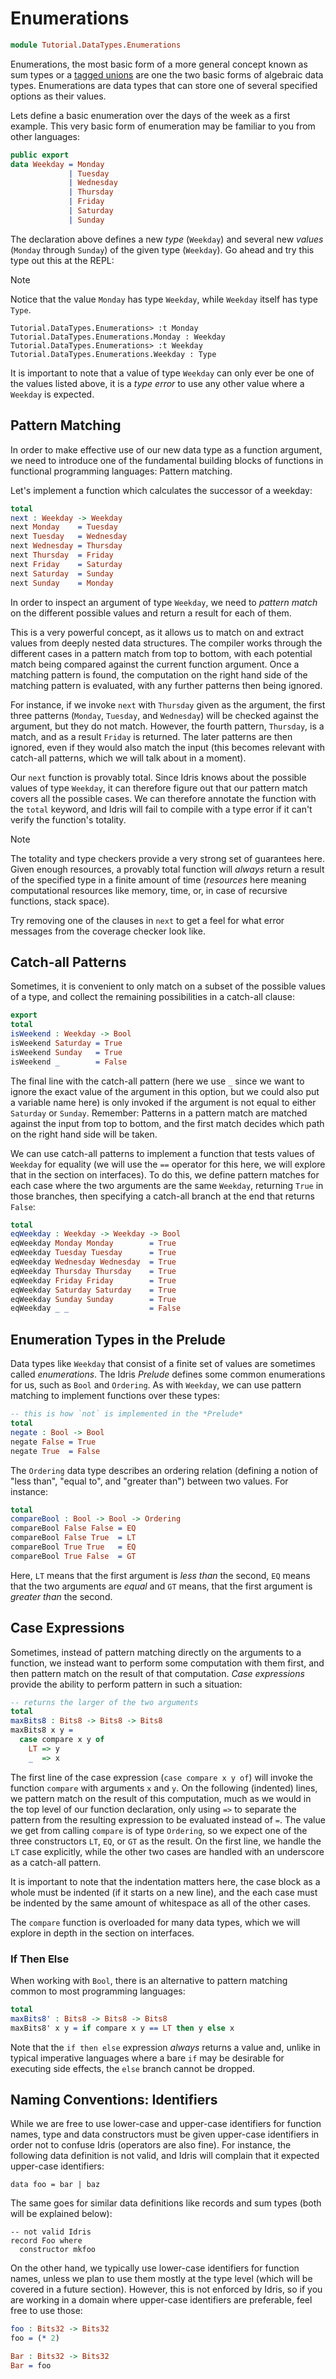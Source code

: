 # Enumerations

```idris
module Tutorial.DataTypes.Enumerations
```

Enumerations, the most basic form of a more general concept known as sum types or a [tagged unions](https://en.wikipedia.org/wiki/Tagged_union) are one the two basic forms of algebraic data types. Enumerations are data types that can store one of several specified options as their values.

Lets define a basic enumeration over the days of the week as a first example. This very basic form of enumeration may be familiar to you from other languages:

```idris
public export
data Weekday = Monday
             | Tuesday
             | Wednesday
             | Thursday
             | Friday
             | Saturday
             | Sunday
```

The declaration above defines a new *type* (`Weekday`) and several new *values* (`Monday` through `Sunday`) of the given type (`Weekday`). Go ahead and try this type out this at the REPL:

> [!NOTE]
> Notice that the value `Monday` has type `Weekday`, while `Weekday` itself has type `Type`.

```repl
Tutorial.DataTypes.Enumerations> :t Monday
Tutorial.DataTypes.Enumerations.Monday : Weekday
Tutorial.DataTypes.Enumerations> :t Weekday
Tutorial.DataTypes.Enumerations.Weekday : Type
```

It is important to note that a value of type `Weekday` can only ever be one of the values listed above, it is a *type error* to use any other value where a `Weekday` is expected.

## Pattern Matching

In order to make effective use of our new data type as a function argument, we need to introduce one of the fundamental building blocks of functions in functional programming languages: Pattern matching.

Let's implement a function which calculates the successor of a weekday:

```idris
total
next : Weekday -> Weekday
next Monday    = Tuesday
next Tuesday   = Wednesday
next Wednesday = Thursday
next Thursday  = Friday
next Friday    = Saturday
next Saturday  = Sunday
next Sunday    = Monday
```

In order to inspect an argument of type `Weekday`, we need to *pattern match* on the different possible values and return a result for each of them.

This is a very powerful concept, as it allows us to match on and extract values from deeply nested data structures. The compiler works through the different cases in a pattern match from top to bottom, with each potential match being compared against the current function argument. Once a matching pattern is found, the computation on the right hand side of the matching pattern is evaluated, with any further patterns then being ignored.

For instance, if we invoke `next` with `Thursday` given as the argument, the first three patterns (`Monday`, `Tuesday`, and `Wednesday`) will be checked against the argument, but they do not match. However, the fourth pattern, `Thursday`, is a match, and as a result `Friday` is returned. The later patterns are then ignored, even if they would also match the input (this becomes relevant with catch-all patterns, which we will talk about in a moment).

Our `next` function is provably total. Since Idris knows about the possible values of type `Weekday`, it can therefore figure out that our pattern match covers all the possible cases. We can therefore annotate the function with the `total` keyword, and Idris will fail to compile with a type error if it can't verify the function's totality.

> [!NOTE]
> The totality and type checkers provide a very strong set of guarantees here. Given enough resources, a provably total function will *always* return a result of the specified type in a finite amount of time (*resources* here meaning computational resources like memory, time, or, in case of recursive functions, stack space).

Try removing one of the clauses in `next` to get a feel for what error messages from the coverage checker look like.

## Catch-all Patterns

Sometimes, it is convenient to only match on a subset of the possible values of a type, and collect the remaining possibilities in a catch-all clause:

```idris
export
total
isWeekend : Weekday -> Bool
isWeekend Saturday = True
isWeekend Sunday   = True
isWeekend _        = False
```

The final line with the catch-all pattern (here we use `_` since we want to ignore the exact value of the argument in this option, but we could also put a variable name here) is only invoked if the argument is not equal to either `Saturday` or `Sunday`. Remember: Patterns in a pattern match are matched against the input from top to bottom, and the first match decides which path on the right hand side will be taken.

We can use catch-all patterns to implement a function that tests values of `Weekday` for equality (we will use the `==` operator for this here, we will explore that in the section on interfaces). To do this, we define pattern matches for each case where the two arguments are the same `Weekday`, returning `True` in those branches, then specifying a catch-all branch at the end that returns `False`:

```idris
total
eqWeekday : Weekday -> Weekday -> Bool
eqWeekday Monday Monday        = True
eqWeekday Tuesday Tuesday      = True
eqWeekday Wednesday Wednesday  = True
eqWeekday Thursday Thursday    = True
eqWeekday Friday Friday        = True
eqWeekday Saturday Saturday    = True
eqWeekday Sunday Sunday        = True
eqWeekday _ _                  = False
```

## Enumeration Types in the Prelude

Data types like `Weekday` that consist of a finite set of values are sometimes called *enumerations*. The Idris *Prelude* defines some common enumerations for us, such as `Bool` and `Ordering`. As with `Weekday`, we can use pattern matching to implement functions over these types:

```idris
-- this is how `not` is implemented in the *Prelude*
total
negate : Bool -> Bool
negate False = True
negate True  = False
```

The `Ordering` data type describes an ordering relation (defining a notion of "less than", "equal to", and "greater than") between two values. For instance:

```idris
total
compareBool : Bool -> Bool -> Ordering
compareBool False False = EQ
compareBool False True  = LT
compareBool True True   = EQ
compareBool True False  = GT
```

Here, `LT` means that the first argument is *less than* the second, `EQ` means that the two arguments are *equal* and `GT` means, that the first argument is *greater than* the second.

## Case Expressions

Sometimes, instead of pattern matching directly on the arguments to a function, we instead want to perform some computation with them first, and then pattern match on the result of that computation. *Case expressions* provide the ability to perform pattern in such a situation:

```idris
-- returns the larger of the two arguments
total
maxBits8 : Bits8 -> Bits8 -> Bits8
maxBits8 x y =
  case compare x y of
    LT => y
    _  => x
```

The first line of the case expression (`case compare x y of`) will invoke the function `compare` with arguments `x` and `y`. On the following (indented) lines, we pattern match on the result of this computation, much as we would in the top level of our function declaration, only using `=>` to separate the pattern from the resulting expression to be evaluated instead of `=`. The value we get from calling `compare` is of type `Ordering`, so we expect one of the three constructors `LT`, `EQ`, or `GT` as the result. On the first line, we handle the `LT` case explicitly, while the other two cases are handled with an underscore as a catch-all pattern.

It is important to note that the indentation matters here, the case block as a whole must be indented (if it starts on a new line), and the each case must be indented by the same amount of whitespace as all of the other cases.

The `compare` function is overloaded for many data types, which we will explore in depth in the section on interfaces.

### If Then Else

When working with `Bool`, there is an alternative to pattern matching common to most programming languages:

```idris
total
maxBits8' : Bits8 -> Bits8 -> Bits8
maxBits8' x y = if compare x y == LT then y else x
```

Note that the `if then else` expression *always* returns a value and, unlike in typical imperative languages where a bare `if` may be desirable for executing side effects, the `else` branch cannot be dropped.

## Naming Conventions: Identifiers

While we are free to use lower-case and upper-case identifiers for function names, type and data constructors must be given upper-case identifiers in order not to confuse Idris (operators are also fine). For instance, the following data definition is not valid, and Idris will complain that it expected upper-case identifiers:

```repl
data foo = bar | baz
```

The same goes for similar data definitions like records and sum types (both will be explained below):

```repl
-- not valid Idris
record Foo where
  constructor mkfoo
```

On the other hand, we typically use lower-case identifiers for function names, unless we plan to use them mostly at the type level (which will be covered in a future section). However, this is not enforced by Idris, so if you are working in a domain where upper-case identifiers are preferable, feel free to use those:

```idris
foo : Bits32 -> Bits32
foo = (* 2)

Bar : Bits32 -> Bits32
Bar = foo
```

<!-- vi: filetype=idris2:syntax=markdown
-->

